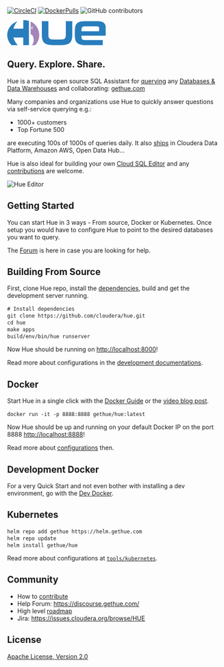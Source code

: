 [![CircleCI](https://img.shields.io/circleci/build/github/cloudera/hue/master.svg)](https://circleci.com/gh/cloudera/hue/tree/master)
[![DockerPulls](https://img.shields.io/docker/pulls/gethue/hue.svg)](https://registry.hub.docker.com/u/gethue/hue/)
![GitHub contributors](https://img.shields.io/github/contributors-anon/cloudera/hue.svg)

![Hue Logo](https://raw.githubusercontent.com/cloudera/hue/master/docs/images/hue_logo.png)


Query. Explore. Share.
----------------------

Hue is a mature open source SQL Assistant for [querying](https://docs.gethue.com/user/querying/) any [Databases & Data Warehouses](https://docs.gethue.com/administrator/configuration/connectors/) and collaborating: [gethue.com](http://gethue.com)

Many companies and organizations use Hue to quickly answer questions via self-service querying e.g.:

* 1000+ customers
* Top Fortune 500

are executing 100s of 1000s of queries daily. It also [ships](https://docs.gethue.com/administrator/installation/) in Cloudera Data Platform, Amazon AWS, Open Data Hub...

Hue is also ideal for building your own [Cloud SQL Editor](https://docs.gethue.com/developer/api/) and any [contributions](https://docs.gethue.com/developer/) are welcome.


![Hue Editor](https://cdn.gethue.com/uploads/2020/04/hue-4.7.png)

Getting Started
---------------

You can start Hue in 3 ways - From source, Docker or Kubernetes. Once setup you would have to configure Hue to point to the desired databases you want to query.

The [Forum](https://discourse.gethue.com/) is here in case you are looking for help.

Building From Source
-----------

First, clone Hue repo, install the [dependencies](https://docs.gethue.com/administrator/installation/dependencies/), build and get the development server running.

```
# Install dependencies
git clone https://github.com/cloudera/hue.git
cd hue
make apps
build/env/bin/hue runserver
```

Now Hue should be running on [http://localhost:8000](http://localhost:8000)!

Read more about configurations in the [development documentations](https://docs.gethue.com/developer/development/).

Docker
------
Start Hue in a single click with the [Docker Guide](https://github.com/cloudera/hue/tree/master/tools/docker/hue) or the
[video blog post](http://gethue.com/getting-started-with-hue-in-2-minutes-with-docker/).

    docker run -it -p 8888:8888 gethue/hue:latest

Now Hue should be up and running on your default Docker IP on the port 8888 [http://localhost:8888](http://localhost:8888)!

Read more about [configurations](https://github.com/cloudera/hue/tree/master/tools/docker/hue#configuration) then.

Development Docker
------------------

For a very Quick Start and not even bother with installing a dev environment, go with the [Dev Docker](https://docs.gethue.com/developer/development/#dev-docker).

Kubernetes
----------

    helm repo add gethue https://helm.gethue.com
    helm repo update
    helm install gethue/hue

Read more about configurations at [``tools/kubernetes``](tools/kubernetes/).


Community
-----------
   * How to [contribute](CONTRIBUTING.md)
   * Help Forum: https://discourse.gethue.com/
   * High level [roadmap](docs/ROADMAP.md)
   * Jira: https://issues.cloudera.org/browse/HUE


License
-----------
[Apache License, Version 2.0](http://www.apache.org/licenses/LICENSE-2.0)
